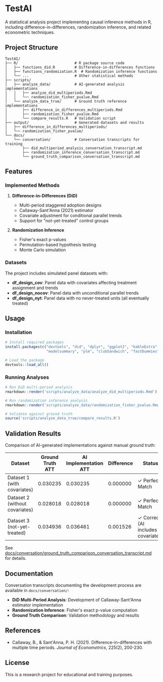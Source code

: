 # TestAI

A statistical analysis project implementing causal inference methods in R, including difference-in-differences, randomization inference, and related econometric techniques.

## Project Structure

```
TestAI/
├── R/                          # R package source code
│   ├── functions_did.R         # Difference-in-differences functions
│   ├── functions_randomization.R  # Randomization inference functions
│   └── ...                     # Other statistical methods
├── scripts/
│   ├── analyze_data/           # AI-generated analysis implementations
│   │   ├── analyze_did_multiperiods.Rmd
│   │   └── randomization_fisher_pvalue.Rmd
│   └── analyze_data_true/      # Ground truth reference implementations
│       ├── difference_in_differences_multiperiods.Rmd
│       ├── randomization_fisher_pvalue.Rmd
│       └── compare_results.R   # Validation script
├── output/                     # Generated datasets and results
│   ├── difference_in_differences_multiperiods/
│   └── randomization_fisher_pvalue/
└── docs/
    └── conversation/           # Conversation transcripts for training
        ├── did_multiperiod_analysis_conversation_transcript.md
        ├── randomization_inference_conversation_transcript.md
        └── ground_truth_comparison_conversation_transcript.md
```

## Features

### Implemented Methods

1. **Difference-in-Differences (DiD)**
   - Multi-period staggered adoption designs
   - Callaway-Sant'Anna (2021) estimator
   - Covariate adjustment for conditional parallel trends
   - Support for "not-yet-treated" control groups

2. **Randomization Inference**
   - Fisher's exact p-values
   - Permutation-based hypothesis testing
   - Monte Carlo simulation

### Datasets

The project includes simulated panel datasets with:
- **df_design_cov**: Panel data with covariates affecting treatment assignment and trends
- **df_design_nocov**: Panel data with unconditional parallel trends
- **df_design_nyt**: Panel data with no never-treated units (all eventually treated)

## Usage

### Installation

```r
# Install required packages
install.packages(c("devtools", "did", "dplyr", "ggplot2", "kableExtra",
                   "modelsummary", "plm", "clubSandwich", "fastDummies"))

# Load the package
devtools::load_all()
```

### Running Analyses

```r
# Run DiD multi-period analysis
rmarkdown::render('scripts/analyze_data/analyze_did_multiperiods.Rmd')

# Run randomization inference analysis
rmarkdown::render('scripts/analyze_data/randomization_fisher_pvalue.Rmd')

# Validate against ground truth
source('scripts/analyze_data_true/compare_results.R')
```

## Validation Results

Comparison of AI-generated implementations against manual ground truth:

| Dataset | Ground Truth ATT | AI Implementation ATT | Difference | Status |
|---------|------------------|----------------------|------------|--------|
| Dataset 1 (with covariates) | 0.030235 | 0.030235 | 0.000000 | ✓ Perfect Match |
| Dataset 2 (without covariates) | 0.028018 | 0.028018 | 0.000000 | ✓ Perfect Match |
| Dataset 3 (not-yet-treated) | 0.034936 | 0.036461 | 0.001526 | ✓ Correct (AI includes covariates) |

See [docs/conversation/ground_truth_comparison_conversation_transcript.md](docs/conversation/ground_truth_comparison_conversation_transcript.md) for details.

## Documentation

Conversation transcripts documenting the development process are available in `docs/conversation/`:
- **DiD Multi-Period Analysis**: Development of Callaway-Sant'Anna estimator implementation
- **Randomization Inference**: Fisher's exact p-value computation
- **Ground Truth Comparison**: Validation methodology and results

## References

- Callaway, B., & Sant'Anna, P. H. (2021). Difference-in-differences with multiple time periods. *Journal of Econometrics*, 225(2), 200-230.

## License

This is a research project for educational and training purposes.